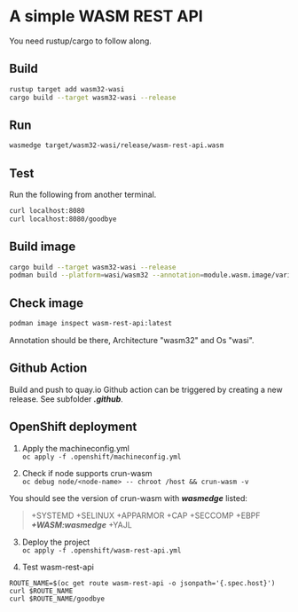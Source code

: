 # A simple WASM REST API

You need rustup/cargo to follow along.

## Build

```bash
rustup target add wasm32-wasi
cargo build --target wasm32-wasi --release
```

## Run

```bash
wasmedge target/wasm32-wasi/release/wasm-rest-api.wasm
```

## Test

Run the following from another terminal.

```bash
curl localhost:8080
curl localhost:8080/goodbye
```

## Build image

```bash
cargo build --target wasm32-wasi --release
podman build --platform=wasi/wasm32 --annotation=module.wasm.image/variant=compat -t wasm-rest-api .
```

## Check image

```bash
podman image inspect wasm-rest-api:latest
```

Annotation should be there, Architecture "wasm32" and Os "wasi".

## Github Action

Build and push to quay.io Github action can be triggered by creating a new release. See subfolder ***.github***.

## OpenShift deployment

1. Apply the machineconfig.yml  
`oc apply -f .openshift/machineconfig.yml`

2. Check if node supports crun-wasm  
`oc debug node/<node-name> -- chroot /host && crun-wasm -v`

You should see the version of crun-wasm with ***wasmedge*** listed:  
> +SYSTEMD +SELINUX +APPARMOR +CAP +SECCOMP +EBPF ***+WASM:wasmedge*** +YAJL

3. Deploy the project  
`oc apply -f .openshift/wasm-rest-api.yml`

4. Test wasm-rest-api

```
ROUTE_NAME=$(oc get route wasm-rest-api -o jsonpath='{.spec.host}')
curl $ROUTE_NAME
curl $ROUTE_NAME/goodbye
```
